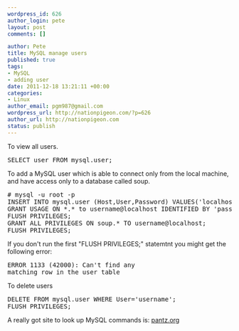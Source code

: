 ```yaml
--- 
wordpress_id: 626
author_login: pete
layout: post
comments: []

author: Pete
title: MySQL manage users
published: true
tags: 
- MySQL
- adding user
date: 2011-12-18 13:21:11 +00:00
categories: 
- Linux
author_email: pgm987@gmail.com
wordpress_url: http://nationpigeon.com/?p=626
author_url: http://nationpigeon.com
status: publish
---
```

To view all users.
<PRE>SELECT user FROM mysql.user;</PRE>

To add a MySQL user which is able to connect only from the local machine, and have access only to a database called soup.

<pre># mysql -u root -p
INSERT INTO mysql.user (Host,User,Password) VALUES('localhost','username',PASSWORD('password'));
GRANT USAGE ON *.* to username@localhost IDENTIFIED BY 'password';
FLUSH PRIVILEGES;
GRANT ALL PRIVILEGES ON soup.* TO username@localhost;
FLUSH PRIVILEGES;</pre>

If you don't run the first "FLUSH PRIVILEGES;" statemtnt you might get the following error: <pre>ERROR 1133 (42000): Can't find any matching row in the user table</pre>

To delete users 
<pre>DELETE FROM mysql.user WHERE User='username';
FLUSH PRIVILEGES;</pre>

A really got site to look up MySQL commands is: <a href="http://www.pantz.org/software/mysql/mysqlcommands.html" target="_BLANK">pantz.org</a>
